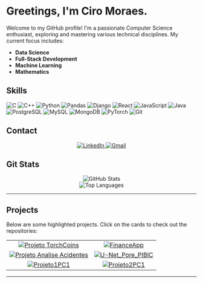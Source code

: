 # Greetings, I'm Ciro Moraes.

Welcome to my GitHub profile! I'm a passionate Computer Science enthusiast, exploring and mastering various technical disciplines. My current focus includes:

- **Data Science**
- **Full-Stack Development**
- **Machine Learning**
- **Mathematics**

## Skills
<p align="left">
  <img src="https://img.shields.io/badge/C-008000?style=for-the-badge&logo=c" alt="C">
  <img src="https://img.shields.io/badge/C++-008000?style=for-the-badge&logo=c%2B%2B&logoColor=white" alt="C++">
  <img src="https://img.shields.io/badge/Python-008000?style=for-the-badge&logo=python" alt="Python">
  <img src="https://img.shields.io/badge/Pandas-008000?style=for-the-badge&logo=pandas&logoColor=white" alt="Pandas">
  <img src="https://img.shields.io/badge/Django-008000?style=for-the-badge&logo=django" alt="Django">
  <img src="https://img.shields.io/badge/React-008000?style=for-the-badge&logo=react" alt="React">
  <img src="https://img.shields.io/badge/JavaScript-008000?style=for-the-badge&logo=javascript" alt="JavaScript">
  <img src="https://img.shields.io/badge/Java-008000?style=for-the-badge&logo=openjdk&logoColor=white" alt="Java">
  <img src="https://img.shields.io/badge/PostgreSQL-008000?style=for-the-badge&logo=postgresql&logoColor=white" alt="PostgreSQL">
  <img src="https://img.shields.io/badge/MySQL-008000?style=for-the-badge&logo=mysql" alt="MySQL">
  <img src="https://img.shields.io/badge/MongoDB-008000?style=for-the-badge&logo=mongodb" alt="MongoDB">
  <img src="https://img.shields.io/badge/PyTorch-008000?style=for-the-badge&logo=pytorch" alt="PyTorch">
  <img src="https://img.shields.io/badge/Git-008000?style=for-the-badge&logo=git" alt="Git">
</p>

## Contact

<p align="center">
  <a href="https://www.linkedin.com/in/ciromoraesr/">
    <img src="https://img.shields.io/badge/LinkedIn-008000?style=for-the-badge&logo=linkedin&logoColor=white" alt="LinkedIn">
  </a>
  <a href="mailto:ciromoraes.r@gmail.com">
    <img src="https://img.shields.io/badge/Gmail-008000?style=for-the-badge&logo=gmail&logoColor=red" alt="Gmail">
  </a>
</p>


## Git Stats

<p align="center">
  <!-- GitHub Stats -->
  <img src="https://github-readme-stats.vercel.app/api?username=ciromoraesr&theme=calm&bg_color=191970&border_color=4682B4&show_icons=true&icon_color=87CEEB&title_color=F1FAEE&text_color=F1FAEE" alt="GitHub Stats">
  <br>
  <!-- Top Languages -->
  <img src="https://github-readme-stats-git-masterrstaa-rickstaa.vercel.app/api/top-langs/?username=ciromoraesr&layout=compact&theme=calm&bg_color=191970&border_color=4682B4&show_icons=true&icon_color=87CEEB&title_color=F1FAEE&text_color=F1FAEE" alt="Top Languages">
</p>



---

## Projects

Below are some highlighted projects. Click on the cards to check out the repositories:

<table align="center">
  <tr>
    <td align="center">
      <a href="https://github.com/ciromoraesr/Projeto_TorchCoins">
        <img src="https://github-readme-stats.vercel.app/api/pin/?username=ciromoraesr&repo=Projeto_TorchCoins&theme=calm&bg_color=191970&border_color=4682B4&show_icons=true&icon_color=87CEEB&title_color=F1FAEE&text_color=F1FAEE" alt="Projeto TorchCoins">
      </a>
    </td>
    <td align="center">
      <a href="https://github.com/igormooura/FinanceApp">
        <img src="https://github-readme-stats.vercel.app/api/pin/?username=igormooura&repo=FinanceApp&theme=calm&bg_color=191970&border_color=4682B4&show_icons=true&icon_color=87CEEB&title_color=F1FAEE&text_color=F1FAEE" alt="FinanceApp">
      </a>
    </td>
  </tr>
  <tr>
    <td align="center">
      <a href="https://github.com/ciromoraesr/ProjetoAnaliseAcidentes">
        <img src="https://github-readme-stats.vercel.app/api/pin/?username=ciromoraesr&repo=ProjetoAnaliseAcidentes&theme=calm&bg_color=191970&border_color=4682B4&show_icons=true&icon_color=87CEEB&title_color=F1FAEE&text_color=F1FAEE" alt="Projeto Analise Acidentes">
      </a>
    </td>
    <td align="center">
      <a href="https://github.com/ciromoraesr/U-Net_Pore_PIBIC">
        <img src="https://github-readme-stats.vercel.app/api/pin/?username=ciromoraesr&repo=U-Net_Pore_PIBIC&theme=calm&bg_color=191970&border_color=4682B4&show_icons=true&icon_color=87CEEB&title_color=F1FAEE&text_color=F1FAEE" alt="U-Net_Pore_PIBIC">
      </a>
    </td>
  </tr>
  <tr>
    <td align="center">
      <a href="https://github.com/ciromoraesr/projeto1PC1">
        <img src="https://github-readme-stats.vercel.app/api/pin/?username=ciromoraesr&repo=projeto1PC1&theme=calm&bg_color=191970&border_color=4682B4&show_icons=true&icon_color=87CEEB&title_color=F1FAEE&text_color=F1FAEE" alt="Projeto1PC1">
      </a>
    </td>
    <td align="center">
      <a href="https://github.com/ciromoraesr/Projeto2PC1">
        <img src="https://github-readme-stats.vercel.app/api/pin/?username=ciromoraesr&repo=Projeto2PC1&theme=calm&bg_color=191970&border_color=4682B4&show_icons=true&icon_color=87CEEB&title_color=F1FAEE&text_color=F1FAEE" alt="Projeto2PC1">
      </a>
    </td>
  </tr>
</table>

---



